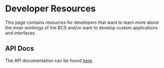 #  Developer Resources
This page contains resources for developers that want to learn more about the inner workings of the BCS and/or want to develop custom applications and interfaces.

## API Docs
The API documentation can be found [here](http://www.embeddedcc.com/api-docs/).